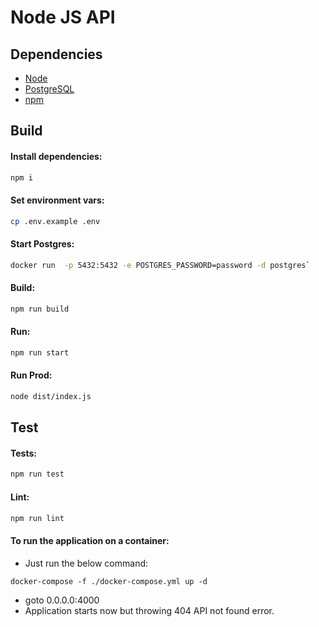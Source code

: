# Node JS API

## Dependencies  

- [Node](https://nodejs.org/en/)
- [PostgreSQL](https://www.postgresql.org/)
- [npm](https://www.npmjs.com/)

## Build

#### Install dependencies:
```sh
npm i
```

#### Set environment vars:
```sh
cp .env.example .env
```

#### Start Postgres:
```sh
docker run  -p 5432:5432 -e POSTGRES_PASSWORD=password -d postgres`
```

#### Build:
```sh
npm run build
```

#### Run:
```sh
npm run start
```
#### Run Prod:
```sh
node dist/index.js
```

## Test

#### Tests:
```sh
npm run test
```

#### Lint:
```sh
npm run lint
```

#### To run the application on a container:
- Just run the below command:
```
docker-compose -f ./docker-compose.yml up -d
```
- goto 0.0.0.0:4000
- Application starts now but throwing 404 API not found error. 
